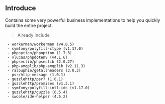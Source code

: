 ## Introduce
Contains some very powerful business implementations to help you quickly build the entire project.

> Already Include
```
 - workerman/workerman (v4.0.5)
 - symfony/polyfill-ctype (v1.17.0)
 - phpoption/phpoption (1.7.3)
 - vlucas/phpdotenv (v4.1.6)
 - phpseclib/phpseclib (2.0.27)
 - php-amqplib/php-amqplib (v2.11.3)
 - ralouphie/getallheaders (3.0.3)
 - psr/http-message (1.0.1)
 - guzzlehttp/psr7 (1.6.1)
 - guzzlehttp/promises (v1.3.1)
 - symfony/polyfill-intl-idn (v1.17.0)
 - guzzlehttp/guzzle (6.5.4)
 - swoole/ide-helper (4.5.2)
```
